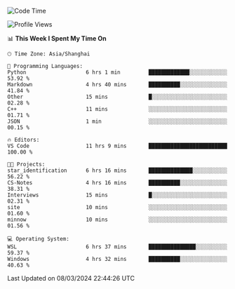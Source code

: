 <!--START_SECTION:waka-->
![Code Time](http://img.shields.io/badge/Code%20Time-1%2C531%20hrs%2013%20mins-blue)

![Profile Views](http://img.shields.io/badge/Profile%20Views-0-blue)

📊 **This Week I Spent My Time On** 

```text
🕑︎ Time Zone: Asia/Shanghai

💬 Programming Languages: 
Python                   6 hrs 1 min         █████████████░░░░░░░░░░░░   53.92 % 
Markdown                 4 hrs 40 mins       ██████████░░░░░░░░░░░░░░░   41.84 % 
Other                    15 mins             █░░░░░░░░░░░░░░░░░░░░░░░░   02.28 % 
C++                      11 mins             ░░░░░░░░░░░░░░░░░░░░░░░░░   01.71 % 
JSON                     1 min               ░░░░░░░░░░░░░░░░░░░░░░░░░   00.15 % 

🔥 Editors: 
VS Code                  11 hrs 9 mins       █████████████████████████   100.00 % 

🐱‍💻 Projects: 
star_identification      6 hrs 16 mins       ██████████████░░░░░░░░░░░   56.22 % 
CS-Notes                 4 hrs 16 mins       ██████████░░░░░░░░░░░░░░░   38.31 % 
Interviews               15 mins             █░░░░░░░░░░░░░░░░░░░░░░░░   02.31 % 
site                     10 mins             ░░░░░░░░░░░░░░░░░░░░░░░░░   01.60 % 
minnow                   10 mins             ░░░░░░░░░░░░░░░░░░░░░░░░░   01.56 % 

💻 Operating System: 
WSL                      6 hrs 37 mins       ███████████████░░░░░░░░░░   59.37 % 
Windows                  4 hrs 32 mins       ██████████░░░░░░░░░░░░░░░   40.63 % 
```


 Last Updated on 08/03/2024 22:44:26 UTC
<!--END_SECTION:waka-->